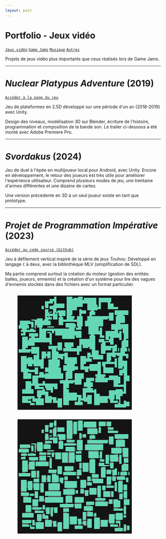 ```yaml
---
layout: post
---
```


# Portfolio - Jeux vidéo

[`Jeux vidéo`](../_posts/2024-09-03-pf-jeux.html)
[`Game Jams`](../_posts/2024-09-03-pf-jams.html)
[`Musique`](../_posts/2024-09-03-pf-musique.html)
[`Autres`](../_posts/2024-09-03-pf-autres.html)

Projets de jeux vidéo plus importants que ceux réalisés lors de Game Jams.

---

# *Nuclear Platypus Adventure* (2019)

[`Accéder à la page du jeu`](https://zapdexio.itch.io/nuclear-platypus-adventure)

Jeu de plateformes en 2.5D développé sur une période d'un an (2018-2019) avec Unity.

Design des niveaux, modélisation 3D sur Blender, écriture de l'histoire, programmation et  composition de la bande son. Le trailer ci-dessous a été monté avec Adobe Premiere Pro.

---

# *Svordakus* (2024)

Jeu de duel à l'épée en multijoueur local pour Android, avec Unity. Encore en développement, le retour des joueurs est très utile pour améliorer l'expérience utilisateur. Comprend plusieurs modes de jeu, une trentaine d'armes différentes et une dizaine de cartes.

Une version précédente en 3D à un seul joueur existe en tant que prototype.

---

# *Projet de Programmation Impérative* (2023)

[`Accéder au code source (Github)`](https://github.com/aedorian/proget)

Jeu à défilement vertical inspiré de la série de jeux *Touhou*. Développé en langage `C` à deux, avec la bibliothèque MLV (simplification de SDL).

Ma partie comprend surtout la création du moteur (gestion des entités: balles, joueurs, ennemis) et la création d'un système pour lire des vagues d'ennemis stockés dans des fichiers avec un format particulier.

<figure style="display: inline-block">
<img src="../assets/img/roome/2n.png" height=370px>
</figure>
<figure style="display: inline-block">
<img src="../assets/img/roome/2v.png" height=370px>
</figure>

